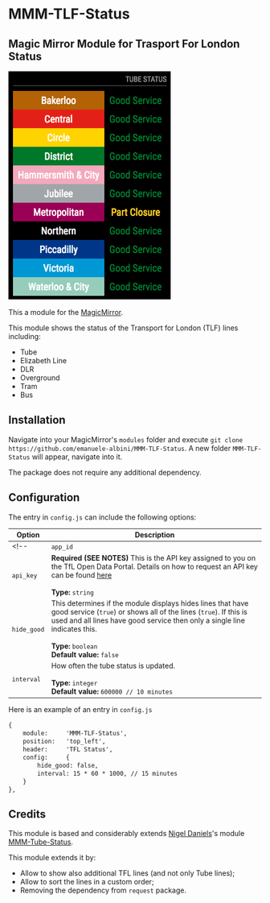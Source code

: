 # MMM-TLF-Status 
## Magic Mirror Module for Trasport For London Status

![TFL status](tube.png "TFL status.")

This a module for the [MagicMirror](https://github.com/MichMich/MagicMirror).  

This module shows the status of the Transport for London (TLF) lines including:
- Tube
- Elizabeth Line
- DLR
- Overground
- Tram
- Bus


## Installation
Navigate into your MagicMirror's `modules` folder and execute `git clone https://github.com/emanuele-albini/MMM-TLF-Status`. 
A new folder `MMM-TLF-Status` will appear, navigate into it.

The package does not require any additional dependency.

## Configuration
The entry in `config.js` can include the following options:

|Option|Description|
|---|---|
<!-- |`app_id`|**Required (SEE NOTES)** This is the App ID assigned to you on the TfL Open Data Portal.  Details on how to request an App ID can be found [here](https://api-portal.tfl.gov.uk/docs)<br><br>**Type:** `string`<br>|
|`api_key`|**Required (SEE NOTES)** This is the API key assigned to you on the TfL Open Data Portal.  Details on how to request an API key can be found [here](https://api-portal.tfl.gov.uk/docs)<br><br>**Type:** `string`<br>| -->
|`hide_good`| This determines if the module displays hides lines that have good service (`true`) or shows all of the lines (`true`). If this is used and all lines have good service then only a single line indicates this. <br><br>**Type:** `boolean`<br>**Default value:** `false`|
|`interval`| How often the tube status is updated.<br><br>**Type:** `integer`<br>**Default value:** `600000 // 10 minutes`|

Here is an example of an entry in `config.js`
```
{
    module:		'MMM-TLF-Status',
    position:	'top_left',
    header:		'TFL Status',
    config:		{
        hide_good: false,
        interval: 15 * 60 * 1000, // 15 minutes
    }
},
```

## Credits
This module is based and considerably extends [Nigel Daniels](https://github.com/nigel-daniels/)'s module [MMM-Tube-Status](https://github.com/nigel-daniels/MMM-Tube-Status).

This module extends it by:
- Allow to show also additional TFL lines (and not only Tube lines);
- Allow to sort the lines in a custom order;
- Removing the dependency from `request` package.
